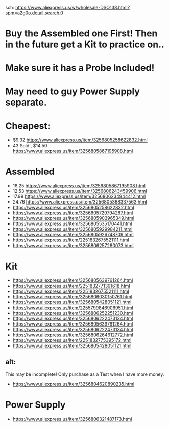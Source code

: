 sch: https://www.aliexpress.us/w/wholesale-DSO138.html?spm=a2g0o.detail.search.0

# **Buy the Assembled one First! Then in the future get a Kit to practice on..**
# Make sure it has a Probe Included!
# May need to guy Power Supply separate.

# Cheapest:
- $9.32 https://www.aliexpress.us/item/3256805258622832.html
- 43 Sold!, $14.50 https://www.aliexpress.us/item/3256805867195908.html

# Assembled
- 18.25 https://www.aliexpress.us/item/3256805867195908.html
- 12.53 https://www.aliexpress.us/item/3256806243459906.html
- 17.99 https://www.aliexpress.us/item/3256806234944412.html
- 24.76 https://www.aliexpress.us/item/3256805368337563.html
- https://www.aliexpress.us/item/3256805258622832.html
- https://www.aliexpress.us/item/3256805729794287.html
- https://www.aliexpress.us/item/3256805903965349.html
- https://www.aliexpress.us/item/3256805535170441.html
- https://www.aliexpress.us/item/3256805929984211.html
- https://www.aliexpress.us/item/3256805926748709.html
- https://www.aliexpress.us/item/2251832675521111.html
- https://www.aliexpress.us/item/3256806257280073.html

# Kit
- https://www.aliexpress.us/item/3256805639761264.html
- https://www.aliexpress.us/item/2251832771391618.html
- https://www.aliexpress.us/item/2251832675521111.html
- https://www.aliexpress.us/item/3256806030150761.html
- https://www.aliexpress.us/item/3256805428051121.html
- https://www.aliexpress.us/item/2255799846906951.html
- https://www.aliexpress.us/item/3256806252251230.html
- https://www.aliexpress.us/item/3256806222473134.html
- https://www.aliexpress.us/item/3256805639761264.html
- https://www.aliexpress.us/item/3256806222473134.html
- https://www.aliexpress.us/item/3256806264612772.html
- https://www.aliexpress.us/item/2251832775395172.html
- https://www.aliexpress.us/item/3256805428051121.html

## alt:
This may be incomplete! Only purchase as a Test when I have more money.
- https://www.aliexpress.us/item/3256804620890235.html

# Power Supply
- https://www.aliexpress.us/item/3256806321487173.html

